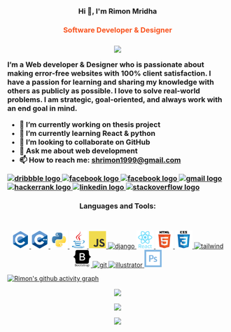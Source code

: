 <h3 align="center">Hi 👻, I'm Rimon Mridha</h3>
<h3 align="center" style="color:#F9521D"> Software Developer & Designer<h3>

<P align="center"><img width="275" align="center" src="https://scontent.fdac31-1.fna.fbcdn.net/v/t39.30808-6/342631514_218814057555913_3121393234608266862_n.jpg?_nc_cat=102&ccb=1-7&_nc_sid=09cbfe&_nc_eui2=AeHw_z2y1rkb38GsmwVxvwtPV3OnmctskkFXc6eZy2ySQVju9RLqTu0oila_HyN1-r3Ex1yXq7eAwbprNABgqyff&_nc_ohc=E7qAht0S6_UAX8D4P_I&_nc_ht=scontent.fdac31-1.fna&oh=00_AfAhtuO3jdbROWMjDuHneBjPwWFbMQT5ubXoBLW-_BuFCg&oe=6472AC8B"/>
</p>


I’m a Web developer & Designer who is passionate about making error-free websites with 100% client satisfaction. I have a passion for learning and sharing my knowledge with others as publicly as possible. I love to solve real-world problems. I am strategic, goal-oriented, and always work with an end goal in mind.



- 🔭 I’m currently working on thesis project 
- 🌱 I’m currently learning React & python 
- 👯 I’m looking to collaborate on GitHub 
- 💬 Ask me about web development 
- 📫 How to reach me: shrimon1999@gmail.com 

<div align="left">
  <a href="https://dribbble.com/RIOBOT" target="_blank">
    <img src="https://img.shields.io/static/v1?message=Dribbble&logo=dribbble&label=&color=EA4C89&logoColor=white&labelColor=&style=for-the-badge" height="30" alt="dribbble logo"  />
  </a>
  <a href="https://www.facebook.com/profile.php?id=100006263055850" target="_blank">
    <img src="https://img.shields.io/static/v1?message=Facebook&logo=facebook&label=&color=1877F2&logoColor=white&labelColor=&style=for-the-badge" height="30" alt="facebook logo"  />
  </a>
  <a href="https://www.instagram.com/shrimon39" target="_blank">
    <img src="https://img.shields.io/static/v1?message=Instagram&logo=instagram&label=&color=EA4C89&logoColor=white&labelColor=&style=for-the-badge" height="30" alt="facebook logo"  />
  </a>
  <a href="mailto:shrimon1999@gmail.com" target="_blank">
    <img src="https://img.shields.io/static/v1?message=Gmail&logo=gmail&label=&color=D14836&logoColor=white&labelColor=&style=for-the-badge" height="30" alt="gmail logo"  />
  </a>
  <a href="https://www.hackerrank.com/shrimon1999" target="_blank">
    <img src="https://img.shields.io/static/v1?message=HackerRank&logo=hackerrank&label=&color=2EC866&logoColor=white&labelColor=&style=for-the-badge" height="30" alt="hackerrank logo"  />
  </a>
  <a href="https://www.linkedin.com/in/rimon-mridha-843673206/" target="_blank">
    <img src="https://img.shields.io/static/v1?message=LinkedIn&logo=linkedin&label=&color=0077B5&logoColor=white&labelColor=&style=for-the-badge" height="30" alt="linkedin logo"  />
  </a>
  <a href="https://stackoverflow.com/users/13457196/rimon-mridha" target="_blank">
    <img src="https://img.shields.io/static/v1?message=Stackoverflow&logo=stackoverflow&label=&color=FE7A16&logoColor=white&labelColor=&style=for-the-badge" height="30" alt="stackoverflow logo"  />
  </a>
</div>

<h3 align="center">Languages and Tools:</h3>
<br>
<p align="center"> <a href="https://www.cprogramming.com/" target="_blank" rel="noreferrer"> <img src="https://raw.githubusercontent.com/devicons/devicon/master/icons/c/c-original.svg" alt="c" width="40" height="40"/> </a> <a href="https://www.w3schools.com/cpp/" target="_blank" rel="noreferrer"> <img src="https://raw.githubusercontent.com/devicons/devicon/master/icons/cplusplus/cplusplus-original.svg" alt="cplusplus" width="40" height="40"/> </a><a href="https://www.python.org" target="_blank" rel="noreferrer"> <img src="https://raw.githubusercontent.com/devicons/devicon/master/icons/python/python-original.svg" alt="python" width="40" height="40"/> </a> <a href="https://www.java.com" target="_blank" rel="noreferrer"> <img src="https://raw.githubusercontent.com/devicons/devicon/master/icons/java/java-original.svg" alt="java" width="40" height="40"/> </a> <a href="https://developer.mozilla.org/en-US/docs/Web/JavaScript" target="_blank" rel="noreferrer"> <img src="https://raw.githubusercontent.com/devicons/devicon/master/icons/javascript/javascript-original.svg" alt="javascript" width="40" height="40"/> </a> <a href="https://www.djangoproject.com/" target="_blank" rel="noreferrer"> <img src="https://cdn.worldvectorlogo.com/logos/django.svg" alt="django" width="40" height="40"/> </a>  <a href="https://reactjs.org/" target="_blank" rel="noreferrer"> <img src="https://raw.githubusercontent.com/devicons/devicon/master/icons/react/react-original-wordmark.svg" alt="react" width="40" height="40"/> </a><a href="https://www.w3.org/html/" target="_blank" rel="noreferrer"> <img src="https://raw.githubusercontent.com/devicons/devicon/master/icons/html5/html5-original-wordmark.svg" alt="html5" width="40" height="40"/> </a> <a href="https://www.w3schools.com/css/" target="_blank" rel="noreferrer"> <img src="https://raw.githubusercontent.com/devicons/devicon/master/icons/css3/css3-original-wordmark.svg" alt="css3" width="40" height="40"/> </a><a href="https://tailwindcss.com/" target="_blank" rel="noreferrer"> <img src="https://www.vectorlogo.zone/logos/tailwindcss/tailwindcss-icon.svg" alt="tailwind" width="40" height="40"/> </a> <a href="https://getbootstrap.com" target="_blank" rel="noreferrer"> <img src="https://raw.githubusercontent.com/devicons/devicon/master/icons/bootstrap/bootstrap-plain-wordmark.svg" alt="bootstrap" width="40" height="40"/> </a><a href="https://git-scm.com/" target="_blank" rel="noreferrer"> <img src="https://www.vectorlogo.zone/logos/git-scm/git-scm-icon.svg" alt="git" width="40" height="40"/> </a><a href="https://www.adobe.com/in/products/illustrator.html" target="_blank" rel="noreferrer"> <img src="https://www.vectorlogo.zone/logos/adobe_illustrator/adobe_illustrator-icon.svg" alt="illustrator" width="40" height="40"/> </a>  <a href="https://www.photoshop.com/en" target="_blank" rel="noreferrer"> <img src="https://raw.githubusercontent.com/devicons/devicon/master/icons/photoshop/photoshop-line.svg" alt="photoshop" width="40" height="40"/> </a>  </p>

[![Rimon's github activity graph](https://github-readme-activity-graph.vercel.app/graph?username=shrimon347&theme=tokyo-night&show_icons=true)](https://github.com/shrimon347/github-readme-activity-graph)


<p align="center"> <img align="center" src="https://github-readme-stats-sigma-five.vercel.app/api/top-langs?username=shrimon347&theme=algolia&show_icons=true)" /> </p>


<p align="center"> <img align="center" src="https://github-readme-stats-sigma-five.vercel.app/api?username=shrimon347&theme=algolia&show_icons=true" /> </p>


<p align="center"> <img align="center" src="https://streak-stats.demolab.com/?user=shrimon347&theme=algolia&show_icons=true"/> </P>  
